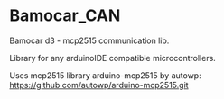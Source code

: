 # Bamocar_CAN
Bamocar d3 - mcp2515 communication lib.

Library for any arduinoIDE compatible microcontrollers.

Uses mcp2515 library arduino-mcp2515 by autowp: https://github.com/autowp/arduino-mcp2515.git
